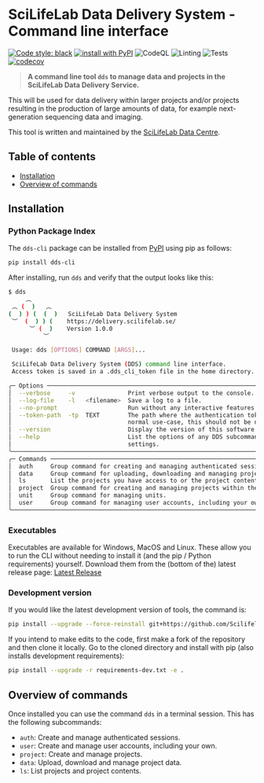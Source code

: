 # SciLifeLab Data Delivery System - Command line interface

[![Code style: black](https://img.shields.io/badge/code%20style-black-000000.svg)](https://github.com/psf/black)
[![install with PyPI](https://img.shields.io/badge/install%20with-PyPI-blue.svg)](https://pypi.org/project/dds-cli/)
![CodeQL](https://github.com/ScilifelabDataCentre/dds_cli/actions/workflows/codeql-analysis.yml/badge.svg)
![Linting](https://github.com/ScilifelabDataCentre/dds_cli/actions/workflows/python-black.yml/badge.svg)
![Tests](https://github.com/ScilifelabDataCentre/dds_cli/actions/workflows/python-app.yml/badge.svg)
[![codecov](https://codecov.io/gh/ScilifelabDataCentre/dds_cli/branch/master/graph/badge.svg?token=zsrDpNqs6v)](https://codecov.io/gh/ScilifelabDataCentre/dds_cli)

> **A command line tool `dds` to manage data and projects in the SciLifeLab Data Delivery Service.**

This will be used for data delivery within larger projects and/or projects resulting in the production of large amounts of data, for example next-generation sequencing data and imaging.

This tool is written and maintained by the [SciLifeLab Data Centre](https://www.scilifelab.se/data).

## Table of contents

- [Installation](#installation)
- [Overview of commands](#overview-of-commands)

## Installation

### Python Package Index

The `dds-cli` package can be installed from [PyPI](https://pypi.python.org/pypi/dds_cli/) using pip as follows:

```bash
pip install dds-cli
```

After installing, run `dds` and verify that the output looks like this:

```bash
$ dds
     ︵
 ︵ (  )   ︵
(  ) ) (  (  )   SciLifeLab Data Delivery System
 ︶  (  ) ) (    https://delivery.scilifelab.se/
      ︶ (  )    Version 1.0.0
          ︶

 Usage: dds [OPTIONS] COMMAND [ARGS]...

 SciLifeLab Data Delivery System (DDS) command line interface.
 Access token is saved in a .dds_cli_token file in the home directory.

╭─ Options ────────────────────────────────────────────────────────────────────────────────────────╮
│  --verbose     -v               Print verbose output to the console.                             │
│  --log-file    -l   <filename>  Save a log to a file.                                            │
│  --no-prompt                    Run without any interactive features.                            │
│  --token-path  -tp  TEXT        The path where the authentication token will be stored. For a    │
│                                 normal use-case, this should not be needed.                      │
│  --version                      Display the version of this software.                            │
│  --help                         List the options of any DDS subcommand and its default           │
│                                 settings.                                                        │
╰──────────────────────────────────────────────────────────────────────────────────────────────────╯
╭─ Commands ───────────────────────────────────────────────────────────────────────────────────────╮
│  auth     Group command for creating and managing authenticated sessions.                        │
│  data     Group command for uploading, downloading and managing project data.                    │
│  ls       List the projects you have access to or the project contents.                          │
│  project  Group command for creating and managing projects within the DDS.                       │
│  unit     Group command for managing units.                                                      │
│  user     Group command for managing user accounts, including your own.                          │
╰──────────────────────────────────────────────────────────────────────────────────────────────────╯
```

### Executables

Executables are available for Windows, MacOS and Linux. These allow you to run the CLI without needing to install it (and the pip / Python requirements) yourself. Download them from the (bottom of the) latest release page: [Latest Release](https://github.com/ScilifelabDataCentre/dds_cli/releases/latest/)

### Development version

If you would like the latest development version of tools, the command is:

```bash
pip install --upgrade --force-reinstall git+https://github.com/ScilifelabDataCentre/dds_cli.git@dev
```

If you intend to make edits to the code, first make a fork of the repository and then clone it locally.
Go to the cloned directory and install with pip (also installs development requirements):

```bash
pip install --upgrade -r requirements-dev.txt -e .
```

## Overview of commands

Once installed you can use the command `dds` in a terminal session. This has the following subcommands:

- `auth`: Create and manage authenticated sessions.
- `user`: Create and manage user accounts, including your own.
- `project`: Create and manage projects.
- `data`: Upload, download and manage project data.
- `ls`: List projects and project contents.

